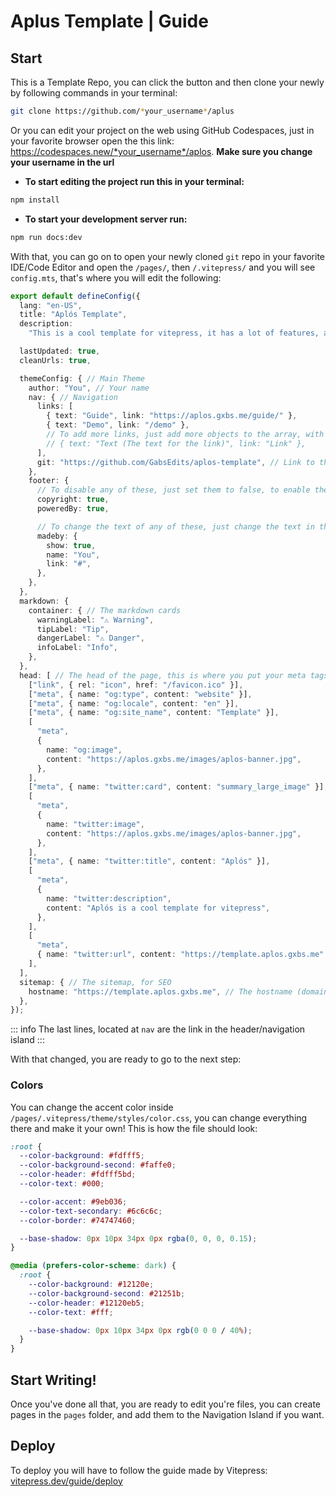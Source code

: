 # Aplus Template | Guide

## Start

This is a Template Repo, you can click the button and then clone your newly by following commands in your terminal:

```bash
git clone https://github.com/*your_username*/aplus
```

Or you can edit your project on the web using GitHub Codespaces, just in your favorite browser open the this link:\
https://codespaces.new/*your_username*/aplos. **Make sure you change your username in the url**

* **To start editing the project run this in your terminal:**

```bash
npm install
```

* **To start your development server run:**

```bash
npm run docs:dev
```

With that, you can go on to open your newly cloned `git` repo in your favorite IDE/Code Editor and open the `/pages/`, then `/.vitepress/` and you will see `config.mts`, that's where you will edit the following:

```ts
export default defineConfig({
  lang: "en-US",
  title: "Aplós Template",
  description:
    "This is a cool template for vitepress, it has a lot of features, and it's easy to use",

  lastUpdated: true,
  cleanUrls: true,

  themeConfig: { // Main Theme
    author: "You", // Your name
    nav: { // Navigation
      links: [ 
        { text: "Guide", link: "https://aplos.gxbs.me/guide/" },
        { text: "Demo", link: "/demo" },
        // To add more links, just add more objects to the array, with the text and link like so:
        // { text: "Text (The text for the link)", link: "Link" },
      ],
      git: "https://github.com/GabsEdits/aplos-template", // Link to the source code of your site
    },
    footer: {
      // To disable any of these, just set them to false, to enable them, set them to true
      copyright: true,
      poweredBy: true,

      // To change the text of any of these, just change the text in the quotes, if you want to disable it entirely, set show to false
      madeby: {
        show: true,
        name: "You",
        link: "#",
      },
    },
  },
  markdown: {
    container: { // The markdown cards
      warningLabel: "⚠ Warning",
      tipLabel: "Tip",
      dangerLabel: "⚠ Danger",
      infoLabel: "Info",
    },
  },
  head: [ // The head of the page, this is where you put your meta tags
    ["link", { rel: "icon", href: "/favicon.ico" }],
    ["meta", { name: "og:type", content: "website" }],
    ["meta", { name: "og:locale", content: "en" }],
    ["meta", { name: "og:site_name", content: "Template" }],
    [
      "meta",
      {
        name: "og:image",
        content: "https://aplos.gxbs.me/images/aplos-banner.jpg",
      },
    ],
    ["meta", { name: "twitter:card", content: "summary_large_image" }],
    [
      "meta",
      {
        name: "twitter:image",
        content: "https://aplos.gxbs.me/images/aplos-banner.jpg",
      },
    ],
    ["meta", { name: "twitter:title", content: "Aplós" }],
    [
      "meta",
      {
        name: "twitter:description",
        content: "Aplós is a cool template for vitepress",
      },
    ],
    [
      "meta",
      { name: "twitter:url", content: "https://template.aplos.gxbs.me" },
    ],
  ],
  sitemap: { // The sitemap, for SEO
    hostname: "https://template.aplos.gxbs.me", // The hostname (domain) of your site
  },
});
```

::: info
The last lines, located at `nav` are the link in the header/navigation island
:::

With that changed, you are ready to go to the next step:

### Colors

You can change the accent color inside `/pages/.vitepress/theme/styles/color.css`, you can change everything there and make it your own! This is how the file should look:

```css
:root {
  --color-background: #fdfff5;
  --color-background-second: #faffe0;
  --color-header: #fdfff5bd;
  --color-text: #000;

  --color-accent: #9eb036;
  --color-text-secondary: #6c6c6c;
  --color-border: #74747460;

  --base-shadow: 0px 10px 34px 0px rgba(0, 0, 0, 0.15);
}

@media (prefers-color-scheme: dark) {
  :root {
    --color-background: #12120e;
    --color-background-second: #21251b;
    --color-header: #12120eb5;
    --color-text: #fff;

    --base-shadow: 0px 10px 34px 0px rgb(0 0 0 / 40%);
  }
}
```

## Start Writing!
Once you've done all that, you are ready to edit you're files, you can create pages in the `pages` folder, and add them to the Navigation Island if you want.

## Deploy
To deploy you will have to follow the guide made by Vitepress: [vitepress.dev/guide/deploy](https://vitepress.dev/guide/deploy)